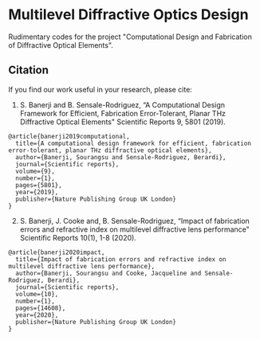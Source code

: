 # Multilevel Diffractive Optics Design
Rudimentary codes for the project "Computational Design and Fabrication of Diffractive Optical Elements". 

## Citation
If you find our work useful in your research, please cite:

1. S. Banerji and B. Sensale-Rodriguez, “A Computational Design Framework for Efficient, Fabrication Error-Tolerant, Planar THz Diffractive Optical Elements" Scientific Reports 9, 5801 (2019).
```
@article{banerji2019computational,
  title={A computational design framework for efficient, fabrication error-tolerant, planar THz diffractive optical elements},
  author={Banerji, Sourangsu and Sensale-Rodriguez, Berardi},
  journal={Scientific reports},
  volume={9},
  number={1},
  pages={5801},
  year={2019},
  publisher={Nature Publishing Group UK London}
}
```
2. S. Banerji, J. Cooke  and, B. Sensale-Rodriguez, “Impact of fabrication errors and refractive index on multilevel diffractive lens performance" Scientific Reports 10(1), 1-8 (2020).
```
@article{banerji2020impact,
  title={Impact of fabrication errors and refractive index on multilevel diffractive lens performance},
  author={Banerji, Sourangsu and Cooke, Jacqueline and Sensale-Rodriguez, Berardi},
  journal={Scientific reports},
  volume={10},
  number={1},
  pages={14608},
  year={2020},
  publisher={Nature Publishing Group UK London}
}
```
